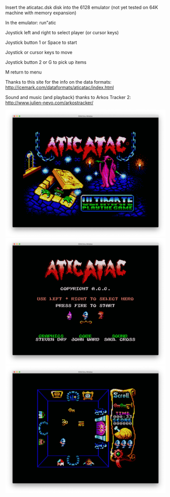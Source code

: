 
Insert the aticatac.dsk disk into the 6128 emulator (not yet tested on 64K machine with memory expansion)

In the emulator: run"atic

Joystick left and right to select player (or cursor keys)

Joystick button 1 or Space to start

Joystick or cursor keys to move

Joystick button 2 or G to pick up items

M return to menu

Thanks to this site for the info on the data formats:
http://icemark.com/dataformats/aticatac/index.html

Sound and music (and playback) thanks to Arkos Tracker 2:
http://www.julien-nevo.com/arkostracker/


![](githubimages/loading.png)
![](githubimages/menu.png)
![](githubimages/room0.png)
